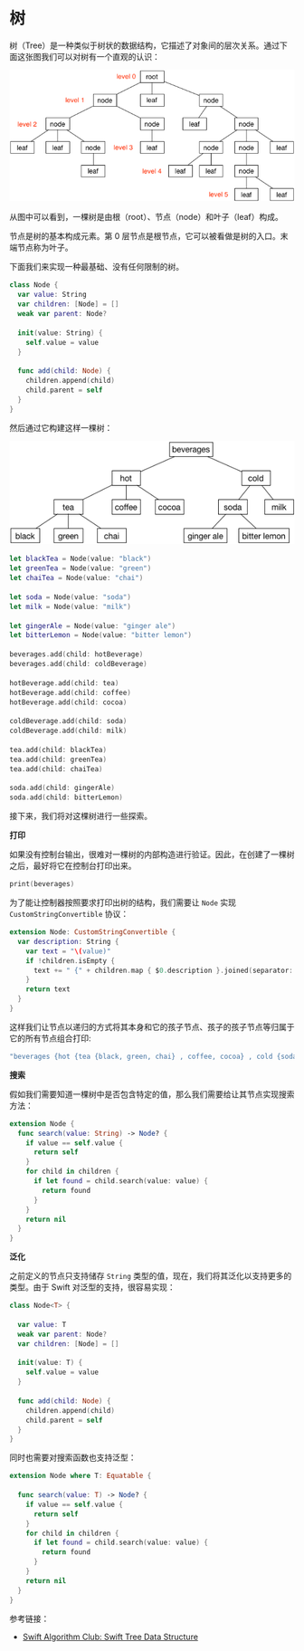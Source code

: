# 树

树（Tree）是一种类似于树状的数据结构，它描述了对象间的层次关系。通过下面这张图我们可以对树有一个直观的认识：

![Tree_01](Tree_01.png)

从图中可以看到，一棵树是由根（root）、节点（node）和叶子（leaf）构成。

节点是树的基本构成元素。第 0 层节点是根节点，它可以被看做是树的入口。末端节点称为叶子。

下面我们来实现一种最基础、没有任何限制的树。

```swift
class Node {
  var value: String
  var children: [Node] = []
  weak var parent: Node?

  init(value: String) {
    self.value = value
  }

  func add(child: Node) {
    children.append(child)
    child.parent = self
  }
}
```
然后通过它构建这样一棵树：

![Tree_02](Tree_02.png)

```swift
let blackTea = Node(value: "black")
let greenTea = Node(value: "green")
let chaiTea = Node(value: "chai")

let soda = Node(value: "soda")
let milk = Node(value: "milk")

let gingerAle = Node(value: "ginger ale")
let bitterLemon = Node(value: "bitter lemon")

beverages.add(child: hotBeverage)
beverages.add(child: coldBeverage)

hotBeverage.add(child: tea)
hotBeverage.add(child: coffee)
hotBeverage.add(child: cocoa)

coldBeverage.add(child: soda)
coldBeverage.add(child: milk)

tea.add(child: blackTea)
tea.add(child: greenTea)
tea.add(child: chaiTea)

soda.add(child: gingerAle)
soda.add(child: bitterLemon)
```

接下来，我们将对这棵树进行一些探索。

**打印**

如果没有控制台输出，很难对一棵树的内部构造进行验证。因此，在创建了一棵树之后，最好将它在控制台打印出来。

```swift
print(beverages)
```

为了能让控制器按照要求打印出树的结构，我们需要让 `Node` 实现 `CustomStringConvertible` 协议：

```swift
extension Node: CustomStringConvertible {
  var description: String {
    var text = "\(value)"
    if !children.isEmpty {
      text += " {" + children.map { $0.description }.joined(separator: ", ") + "} "
    }
    return text
  }
}
```
这样我们让节点以递归的方式将其本身和它的孩子节点、孩子的孩子节点等归属于它的所有节点组合打印:

```swift
"beverages {hot {tea {black, green, chai} , coffee, cocoa} , cold {soda {ginger ale, bitter lemon} , milk} } \n"
```

**搜索**

假如我们需要知道一棵树中是否包含特定的值，那么我们需要给让其节点实现搜索方法：

```swift
extension Node {
  func search(value: String) -> Node? {
    if value == self.value {
      return self
    }
    for child in children {
      if let found = child.search(value: value) {
        return found
      }
    }
    return nil
  }
}
```

**泛化**

之前定义的节点只支持储存 `String` 类型的值，现在，我们将其泛化以支持更多的类型。由于 Swift 对泛型的支持，很容易实现：

```swift
class Node<T> {

  var value: T
  weak var parent: Node?
  var children: [Node] = []
  
  init(value: T) {
    self.value = value
  }
  
  func add(child: Node) {
    children.append(child)
    child.parent = self
  }
}
```

同时也需要对搜索函数也支持泛型：

```swift
extension Node where T: Equatable {

  func search(value: T) -> Node? {
    if value == self.value {
      return self
    }
    for child in children {
      if let found = child.search(value: value) {
        return found
      }
    }
    return nil
  }
}
```

参考链接：

- [Swift Algorithm Club: Swift Tree Data Structure](https://www.raywenderlich.com/1053-swift-algorithm-club-swift-tree-data-structure)